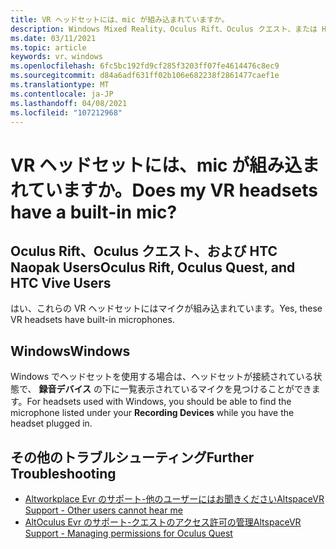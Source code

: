 ```yaml
---
title: VR ヘッドセットには、mic が組み込まれていますか。
description: Windows Mixed Reality、Oculus Rift、Oculus クエスト、または HTC Naopak ヘッドセットのマイクが内蔵されているかどうかを確認する方法について説明します。
ms.date: 03/11/2021
ms.topic: article
keywords: vr、windows
ms.openlocfilehash: 6fc5bc192fd9cf285f3203ff07fe4614476c8ec9
ms.sourcegitcommit: d84a6adf631ff02b106e682238f2861477caef1e
ms.translationtype: MT
ms.contentlocale: ja-JP
ms.lasthandoff: 04/08/2021
ms.locfileid: "107212968"
---
```

# <a name="does-my-vr-headsets-have-a-built-in-mic"></a><span data-ttu-id="01005-104">VR ヘッドセットには、mic が組み込まれていますか。</span><span class="sxs-lookup"><span data-stu-id="01005-104">Does my VR headsets have a built-in mic?</span></span>

## <a name="oculus-rift-oculus-quest-and-htc-vive-users"></a><span data-ttu-id="01005-105">Oculus Rift、Oculus クエスト、および HTC Naopak Users</span><span class="sxs-lookup"><span data-stu-id="01005-105">Oculus Rift, Oculus Quest, and HTC Vive Users</span></span>

<span data-ttu-id="01005-106">はい、これらの VR ヘッドセットにはマイクが組み込まれています。</span><span class="sxs-lookup"><span data-stu-id="01005-106">Yes, these VR headsets have built-in microphones.</span></span>

## <a name="windows"></a><span data-ttu-id="01005-107">Windows</span><span class="sxs-lookup"><span data-stu-id="01005-107">Windows</span></span>

<span data-ttu-id="01005-108">Windows でヘッドセットを使用する場合は、ヘッドセットが接続されている状態で、 **録音デバイス** の下に一覧表示されているマイクを見つけることができます。</span><span class="sxs-lookup"><span data-stu-id="01005-108">For headsets used with Windows, you should be able to find the microphone listed under your **Recording Devices** while you have the headset plugged in.</span></span>

## <a name="further-troubleshooting"></a><span data-ttu-id="01005-109">その他のトラブルシューティング</span><span class="sxs-lookup"><span data-stu-id="01005-109">Further Troubleshooting</span></span>

* [<span data-ttu-id="01005-110">Altworkplace Evr のサポート-他のユーザーにはお聞きください</span><span class="sxs-lookup"><span data-stu-id="01005-110">AltspaceVR Support - Other users cannot hear me</span></span>](other-users-cant-hear-me.md)
* [<span data-ttu-id="01005-111">AltOculus Evr のサポート-クエストのアクセス許可の管理</span><span class="sxs-lookup"><span data-stu-id="01005-111">AltspaceVR Support - Managing permissions for Oculus Quest</span></span>](../getting-started/oculus-controls.md#managing-permissions)